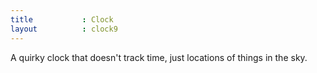 ```yaml
---
title 			: Clock
layout			: clock9
---
```


A quirky clock that doesn't track time, just locations of things in the sky.  
